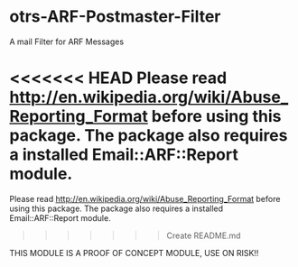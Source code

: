 otrs-ARF-Postmaster-Filter
==========================

A mail Filter for ARF Messages

<<<<<<< HEAD
Please read http://en.wikipedia.org/wiki/Abuse_Reporting_Format before using this package. 
The package also requires a installed Email::ARF::Report module. 
=======
Please read http://en.wikipedia.org/wiki/Abuse_Reporting_Format before using this package. The package also requires a installed Email::ARF::Report module.
>>>>>>> Create README.md

THIS MODULE IS A PROOF OF CONCEPT MODULE, USE ON RISK!!
